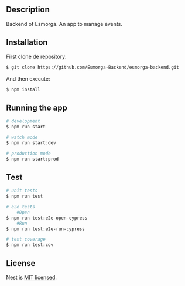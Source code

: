 ## Description
Backend of Esmorga. An app to manage events.

## Installation

First clone de repository:
```bash
$ git clone https://github.com/Esmorga-Backend/esmorga-backend.git
```
And then execute:

```bash
$ npm install
```

## Running the app

```bash
# development
$ npm run start

# watch mode
$ npm run start:dev

# production mode
$ npm run start:prod
```

## Test

```bash
# unit tests
$ npm run test

# e2e tests
    #Open 
$ npm run test:e2e-open-cypress
    #Run
$ npm run test:e2e-run-cypress

# test coverage
$ npm run test:cov
```

## License

Nest is [MIT licensed](LICENSE).
